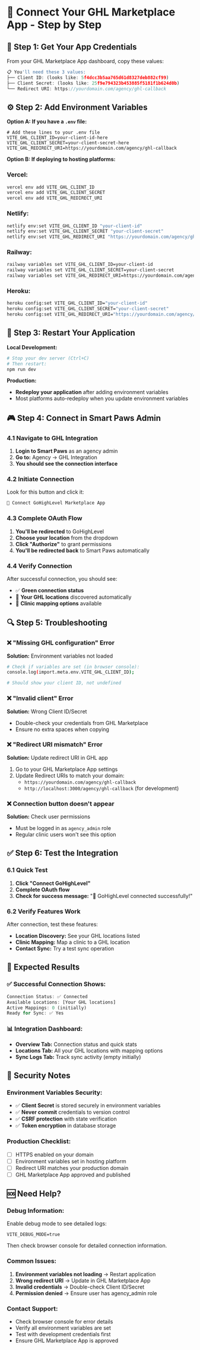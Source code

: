 # 🚀 Connect Your GHL Marketplace App - Step by Step

## 🔑 **Step 1: Get Your App Credentials**

From your GHL Marketplace App dashboard, copy these values:

```javascript
📋 You'll need these 3 values:
├── Client ID: (looks like: 5f4dcc3b5aa765d61d8327deb882cf99)
├── Client Secret: (looks like: 25f9e794323b453885f5181f1b624d0b)
└── Redirect URI: https://yourdomain.com/agency/ghl-callback
```

## ⚙️ **Step 2: Add Environment Variables**

**Option A: If you have a `.env` file:**
```env
# Add these lines to your .env file
VITE_GHL_CLIENT_ID=your-client-id-here
VITE_GHL_CLIENT_SECRET=your-client-secret-here
VITE_GHL_REDIRECT_URI=https://yourdomain.com/agency/ghl-callback
```

**Option B: If deploying to hosting platforms:**

### **Vercel:**
```bash
vercel env add VITE_GHL_CLIENT_ID
vercel env add VITE_GHL_CLIENT_SECRET
vercel env add VITE_GHL_REDIRECT_URI
```

### **Netlify:**
```bash
netlify env:set VITE_GHL_CLIENT_ID "your-client-id"
netlify env:set VITE_GHL_CLIENT_SECRET "your-client-secret"
netlify env:set VITE_GHL_REDIRECT_URI "https://yourdomain.com/agency/ghl-callback"
```

### **Railway:**
```bash
railway variables set VITE_GHL_CLIENT_ID=your-client-id
railway variables set VITE_GHL_CLIENT_SECRET=your-client-secret
railway variables set VITE_GHL_REDIRECT_URI=https://yourdomain.com/agency/ghl-callback
```

### **Heroku:**
```bash
heroku config:set VITE_GHL_CLIENT_ID="your-client-id"
heroku config:set VITE_GHL_CLIENT_SECRET="your-client-secret"
heroku config:set VITE_GHL_REDIRECT_URI="https://yourdomain.com/agency/ghl-callback"
```

## 🔄 **Step 3: Restart Your Application**

**Local Development:**
```bash
# Stop your dev server (Ctrl+C)
# Then restart:
npm run dev
```

**Production:**
- **Redeploy your application** after adding environment variables
- Most platforms auto-redeploy when you update environment variables

## 🎮 **Step 4: Connect in Smart Paws Admin**

### **4.1 Navigate to GHL Integration**
1. **Login to Smart Paws** as an agency admin
2. **Go to:** Agency → GHL Integration
3. **You should see the connection interface**

### **4.2 Initiate Connection**
Look for this button and click it:

```javascript
🔗 Connect GoHighLevel Marketplace App
```

### **4.3 Complete OAuth Flow**
1. **You'll be redirected** to GoHighLevel
2. **Choose your location** from the dropdown
3. **Click "Authorize"** to grant permissions
4. **You'll be redirected back** to Smart Paws automatically

### **4.4 Verify Connection**
After successful connection, you should see:
- ✅ **Green connection status**
- 📍 **Your GHL locations** discovered automatically
- 🏥 **Clinic mapping options** available

## 🔍 **Step 5: Troubleshooting**

### **❌ "Missing GHL configuration" Error**
**Solution:** Environment variables not loaded
```bash
# Check if variables are set (in browser console):
console.log(import.meta.env.VITE_GHL_CLIENT_ID);

# Should show your client ID, not undefined
```

### **❌ "Invalid client" Error**
**Solution:** Wrong Client ID/Secret
- Double-check your credentials from GHL Marketplace
- Ensure no extra spaces when copying

### **❌ "Redirect URI mismatch" Error**  
**Solution:** Update redirect URI in GHL app
1. Go to your GHL Marketplace App settings
2. Update Redirect URIs to match your domain:
   - `https://yourdomain.com/agency/ghl-callback`
   - `http://localhost:3000/agency/ghl-callback` (for development)

### **❌ Connection button doesn't appear**
**Solution:** Check user permissions
- Must be logged in as `agency_admin` role
- Regular clinic users won't see this option

## ✅ **Step 6: Test the Integration**

### **6.1 Quick Test**
1. **Click "Connect GoHighLevel"**
2. **Complete OAuth flow**
3. **Check for success message:** "🎉 GoHighLevel connected successfully!"

### **6.2 Verify Features Work**
After connection, test these features:
- **Location Discovery:** See your GHL locations listed
- **Clinic Mapping:** Map a clinic to a GHL location
- **Contact Sync:** Try a test sync operation

## 🎯 **Expected Results**

### **✅ Successful Connection Shows:**
```javascript
Connection Status: ✅ Connected
Available Locations: [Your GHL locations]
Active Mappings: 0 (initially)
Ready for Sync: ✅ Yes
```

### **📊 Integration Dashboard:**
- **Overview Tab:** Connection status and quick stats
- **Locations Tab:** All your GHL locations with mapping options
- **Sync Logs Tab:** Track sync activity (empty initially)

## 🔐 **Security Notes**

### **Environment Variables Security:**
- ✅ **Client Secret** is stored securely in environment variables
- ✅ **Never commit** credentials to version control
- ✅ **CSRF protection** with state verification
- ✅ **Token encryption** in database storage

### **Production Checklist:**
- [ ] HTTPS enabled on your domain
- [ ] Environment variables set in hosting platform
- [ ] Redirect URI matches your production domain
- [ ] GHL Marketplace App approved and published

## 🆘 **Need Help?**

### **Debug Information:**
Enable debug mode to see detailed logs:
```env
VITE_DEBUG_MODE=true
```

Then check browser console for detailed connection information.

### **Common Issues:**
1. **Environment variables not loading** → Restart application
2. **Wrong redirect URI** → Update in GHL Marketplace App
3. **Invalid credentials** → Double-check Client ID/Secret
4. **Permission denied** → Ensure user has agency_admin role

### **Contact Support:**
- Check browser console for error details
- Verify all environment variables are set
- Test with development credentials first
- Ensure GHL Marketplace App is approved